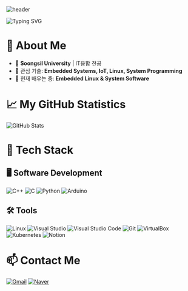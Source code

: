 ![header](https://capsule-render.vercel.app/api?type=soft&color=0:87CEEB,100:1E3A8A&height=150&text=Hi,+I'm+youngmin!&fontSize=50&fontColor=ffffff)

![Typing SVG](https://readme-typing-svg.demolab.com?font=Fira+Code&pause=1000&color=F7F7F7&center=true&vCenter=true&width=435&lines=Welcome+to+my+GitHub!;Let's+connect!🚀)

# 👋 About Me
- 🏫 **Soongsil University** | IT융합 전공
- 🔭 관심 기술: **Embedded Systems, IoT, Linux, System Programming**
- 🌱 현재 배우는 중: **Embedded Linux & System Software**


# 📈 My GitHub Statistics
![GitHub Stats](https://github-readme-stats.vercel.app/api?username=dallsca&show_icons=true&theme=default)

# 🚀 Tech Stack
## 🖥️ Software Development
![C++](https://img.shields.io/badge/C++-00599C?style=flat&logo=c%2B%2B&logoColor=white)
![C](https://img.shields.io/badge/C-00599C?style=flat&logo=c&logoColor=white)
![Python](https://img.shields.io/badge/Python-3776AB?style=flat&logo=python&logoColor=white)
![Arduino](https://img.shields.io/badge/Arduino-00979D?style=flat&logo=arduino&logoColor=white)

## 🛠️ Tools
![Linux](https://img.shields.io/badge/Linux-FCC624?style=flat&logo=linux&logoColor=black)
![Visual Studio](https://img.shields.io/badge/Visual%20Studio-5C2D91?style=flat&logo=visual-studio&logoColor=white)
![Visual Studio Code](https://img.shields.io/badge/Visual%20Studio%20Code-007ACC?style=flat&logo=visual-studio-code&logoColor=white)
![Git](https://img.shields.io/badge/Git-F05032?style=flat&logo=git&logoColor=white)
![VirtualBox](https://img.shields.io/badge/VirtualBox-183A61?style=flat&logo=virtualbox&logoColor=white)
![Kubernetes](https://img.shields.io/badge/Kubernetes-326CE5?style=flat&logo=kubernetes&logoColor=white)
![Notion](https://img.shields.io/badge/Notion-000000?style=flat&logo=notion&logoColor=white)


# 📫 Contact Me
[![Gmail](https://img.shields.io/badge/Gmail-D14836?style=flat&logo=gmail&logoColor=white)](howfly0078@gmail.com)
[![Naver](https://img.shields.io/badge/Naver-03C75A?style=flat&logo=naver&logoColor=white)](dallsca@naver.com)



